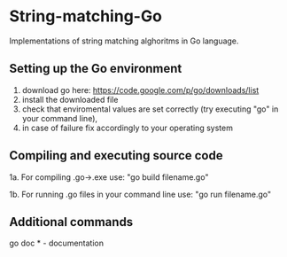 String-matching-Go
==================

Implementations of string matching alghoritms in Go language.

Setting up the Go environment
-----------------------------
1. download go here: https://code.google.com/p/go/downloads/list
2. install the downloaded file
3. check that enviromental values are set correctly (try executing "go" in your command line), 
4. in case of failure fix accordingly to your operating system

Compiling and executing source code
-----------------------------------
1a. For compiling .go->.exe use: "go build filename.go"

1b. For running .go files in your command line use: "go run filename.go"

Additional commands
-------------------
go doc * - documentation
